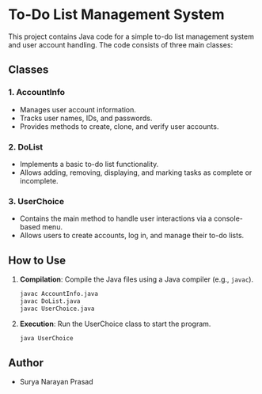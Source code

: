 # To-Do List Management System
This project contains Java code for a simple to-do list management system and user account handling. The code consists of three main classes:

## Classes

### 1. AccountInfo
- Manages user account information.
- Tracks user names, IDs, and passwords.
- Provides methods to create, clone, and verify user accounts.

### 2. DoList
- Implements a basic to-do list functionality.
- Allows adding, removing, displaying, and marking tasks as complete or incomplete.

### 3. UserChoice
- Contains the main method to handle user interactions via a console-based menu.
- Allows users to create accounts, log in, and manage their to-do lists.

## How to Use

1. **Compilation**: Compile the Java files using a Java compiler (e.g., `javac`).
   ```bash
   javac AccountInfo.java
   javac DoList.java
   javac UserChoice.java
2. **Execution**: Run the UserChoice class to start the program.
    ```bash
   java UserChoice

## Author

- Surya Narayan Prasad

